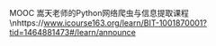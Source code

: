 MOOC 嵩天老师的Python网络爬虫与信息提取课程\nhttps://www.icourse163.org/learn/BIT-1001870001?tid=1464881473#/learn/announce
